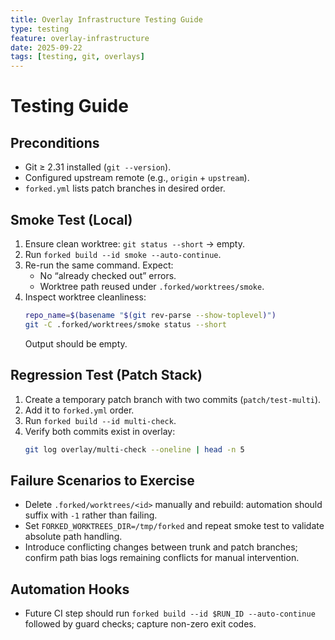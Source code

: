```yaml
---
title: Overlay Infrastructure Testing Guide
type: testing
feature: overlay-infrastructure
date: 2025-09-22
tags: [testing, git, overlays]
---
```


# Testing Guide

## Preconditions
- Git ≥ 2.31 installed (`git --version`).
- Configured upstream remote (e.g., `origin` + `upstream`).
- `forked.yml` lists patch branches in desired order.

## Smoke Test (Local)
1. Ensure clean worktree: `git status --short` → empty.
2. Run `forked build --id smoke --auto-continue`.
3. Re-run the same command. Expect:
   - No “already checked out” errors.
   - Worktree path reused under `.forked/worktrees/smoke`.
4. Inspect worktree cleanliness:
   ```bash
   repo_name=$(basename "$(git rev-parse --show-toplevel)")
   git -C .forked/worktrees/smoke status --short
   ```
   Output should be empty.

## Regression Test (Patch Stack)
1. Create a temporary patch branch with two commits (`patch/test-multi`).
2. Add it to `forked.yml` order.
3. Run `forked build --id multi-check`.
4. Verify both commits exist in overlay:
   ```bash
   git log overlay/multi-check --oneline | head -n 5
   ```

## Failure Scenarios to Exercise
- Delete `.forked/worktrees/<id>` manually and rebuild: automation should suffix with `-1` rather than failing.
- Set `FORKED_WORKTREES_DIR=/tmp/forked` and repeat smoke test to validate absolute path handling.
- Introduce conflicting changes between trunk and patch branches; confirm path bias logs remaining conflicts for manual intervention.

## Automation Hooks
- Future CI step should run `forked build --id $RUN_ID --auto-continue` followed by guard checks; capture non-zero exit codes.
